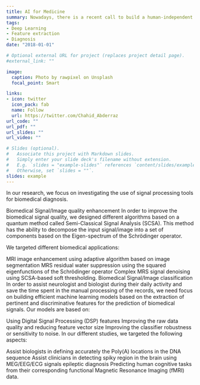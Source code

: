 ```yaml
---
title: AI for Medicine
summary: Nowadays, there is a recent call to build a human-independent intelligence which can assist clinicians during medical diagnosis.
tags:
- Deep Learning
- Feature extraction
- Diagnosis
date: "2018-01-01"

# Optional external URL for project (replaces project detail page).
#external_link: ""

image:
  caption: Photo by rawpixel on Unsplash
  focal_point: Smart

links:
- icon: twitter
  icon_pack: fab
  name: Follow
  url: https://twitter.com/Chahid_Abderraz
url_code: ""
url_pdf: ""
url_slides: ""
url_video: ""

# Slides (optional).
#   Associate this project with Markdown slides.
#   Simply enter your slide deck's filename without extension.
#   E.g. `slides = "example-slides"` references `content/slides/example-slides.md`.
#   Otherwise, set `slides = ""`.
slides: example
---
```


In our research, we focus on investigating the use of signal processing tools for biomedical diagnosis.


Biomedical Signal/Image  quality enhancement
In order to improve the biomedical signal quality, we designed different algorithms based on a quantum method called Semi-Classical Signal Analysis (SCSA). This method has the ability to decompose the input signal/image into a set of components based on the Eigen-spectrum of the Schrödinger operator.  

We targeted different biomedical applications:

MRI image enhancement using adaptive algorithm based on image segmentation
MRS residual water suppression using the squared eigenfunctions of the Schrödinger operator
Complex MRS signal denoising using SCSA-based  soft thresholding.
Biomedical Signal/Image classification
In order to assist neurologist and biologist during their daily activity and save the time spent in the manual processing of the records, we need focus on building efficient machine learning models based on the extraction of pertinent and discriminative features for the prediction of biomedical signals. Our models are based on:

Using Digital Signal Processing (DSP) features
Improving the raw data quality and reducing feature vector size
Improving the classifier robustness or sensitivity to noise.
In our different studies, we targeted the following aspects:

Assist biologists in defining accurately the Poly(A) locations in the DNA sequence
Assist clinicians in detecting spiky region in the brain using MEG/EEG/ECG signals epileptic  diagnosis
Predicting human cognitive tasks from their corresponding functional Magnetic Resonance Imaging (fMRI) data.
